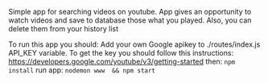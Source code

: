 Simple app for searching videos on youtube.
App gives an opportunity to watch videos and save  to database those what you played.
Also, you can delete them from your history list

To run this app you should:
Add your own Google apikey to ./routes/index.js  API_KEY variable. To get the key you should follow this instructions: https://developers.google.com/youtube/v3/getting-started
then:
`npm install`
run app:
`nodemon www  && npm start`
